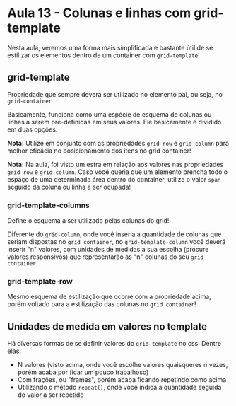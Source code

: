 # Aula 13 - Colunas e linhas com grid-template
Nesta aula, veremos uma forma mais simplificada e bastante útil de se estilizar os elementos dentro de um container com `grid-template`!

## grid-template
Propriedade que sempre deverá ser utilizado no elemento pai, ou seja, no `grid-container`

Basicamente, funciona como uma espécie de esquema de colunas ou linhas a serem pré-definidas em seus valores. Ele basicamente é dividido em duas opções:

**Nota:** Utilize em conjunto com as propriedades `grid-row` e `grid-column` para melhor eficácia no posicionamento dos itens no grid container!

**Nota:** Na aula, foi visto um estra em relação aos valores nas propriedades `grid row` e `grid column`. Caso você queria que um elemento prencha todo o espaço de uma determinada área dentro do container, utilize o valor `span` seguido da coluna ou linha a ser ocupada!

### grid-template-columns
Define o esquema a ser utilizado pelas colunas do grid!

Diferente do `grid-column`, onde você inseria a quantidade de colunas que seriam dispostas no `grid container`, no `grid-template-column` você deverá inserir "n" valores, com unidades de medidas a sua escolha (procure valores responsivos) que representarão as "n" colunas do seu `grid container` 

### grid-template-row
Mesmo esquema de estilização que ocorre com a propriedade acima, porém voltado para a estilização das colunas no `grid container`!

## Unidades de medida em valores no template
Há diversas formas de se definir valores do `grid-template` no css. Dentre elas:
- N valores (visto acima, onde você escolhe valores quaisqueres n vezes, porém acaba por ficar um pouco trabalhoso)
- Com frações, ou "frames", porém acaba ficando repetindo como acima
- Utilizando o método `repeat()`, onde você indica a quantidade seguida do valor a ser repetido
